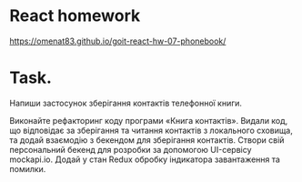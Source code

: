 # React homework 
https://omenat83.github.io/goit-react-hw-07-phonebook/

# Task.
Напиши застосунок зберігання контактів телефонної книги.

Виконайте рефакторинг коду програми «Книга контактів». Видали код, що відповідає за зберігання та читання контактів з локального сховища, та додай взаємодію з бекендом для зберігання контактів. Створи свій персональний бекенд для розробки за допомогою UI-сервісу mockapi.io. Додай у стан Redux обробку індикатора завантаження та помилки. 

